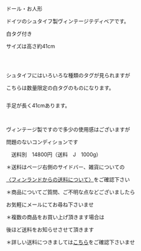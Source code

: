 <link rel="stylesheet" type="text/css" href="/assets/css/styles.css">

ドール・お人形

ドイツのシュタイフ製ヴィンテージテディベアです。

白タグ付き

 サイズは高さ約41cm

<img alt="" src="http://blog.cnobi.jp/v1/blog/user/71e35865e9e62f3f9d70420d6124d2ab/1668722852"/> 

 

シュタイフにはいろいろな種類のタグが見られますが

こちらは数量限定の白タグのものになります。

<img alt="" src="http://blog.cnobi.jp/v1/blog/user/71e35865e9e62f3f9d70420d6124d2ab/1668722834"/> 

手足が長く41cmあります。

<img alt="" src="http://blog.cnobi.jp/v1/blog/user/71e35865e9e62f3f9d70420d6124d2ab/1668722853"/> 

<img alt="" src="http://blog.cnobi.jp/v1/blog/user/71e35865e9e62f3f9d70420d6124d2ab/1668722849"/> 

<img alt="" src="http://blog.cnobi.jp/v1/blog/user/71e35865e9e62f3f9d70420d6124d2ab/1668722848"/> 

<img alt="" src="http://blog.cnobi.jp/v1/blog/user/71e35865e9e62f3f9d70420d6124d2ab/1668722851"/> 

<img alt="" src="http://blog.cnobi.jp/v1/blog/user/71e35865e9e62f3f9d70420d6124d2ab/1668722850"/> 

ヴィンテージ製ですので多少の使用感はございますが

問題のないコンディションです

　送料別　14800円（送料　J　1000g）

＊送料はページ右側のサイドバー、雑貨についての

[〈フィンランドからの送料について〉](https://dkzakka.github.io/2005/03/31/雑貨について.html)をご確認下さい

＊商品についてご質問、ご不明な点などございましたら

お気軽にメールにてお尋ね下さいませ

 

 ＊複数の商品をお買い上げ頂きます場合は

 後ほど送料をお知らせさせて頂きます

 ＊詳しい送料につきましては[こちら](http://dkzakka.blog.shinobi.jp/Entry/3385/)をご確認下さいませ